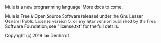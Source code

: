 Mule is a new programming language. More docs to come.

Mule is Free & Open Source Software released under the Gnu Lesser
General Public License version 3, or any later version published by the
Free Software Foundation; see "license.txt" for the full details.

Copyright (c) 2019 Ian Denhardt
